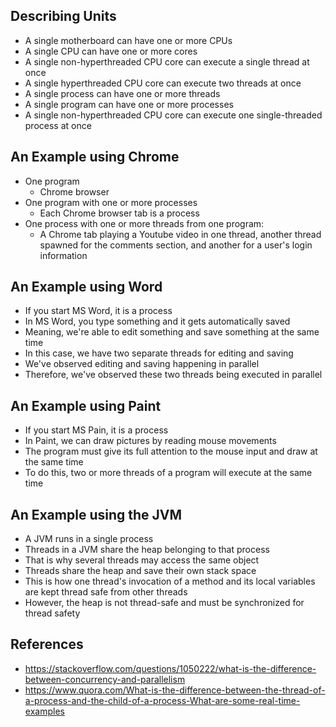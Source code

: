 ## Describing Units
- A single motherboard can have one or more CPUs
- A single CPU can have one or more cores
- A single non-hyperthreaded CPU core can execute a single thread at once
- A single hyperthreaded CPU core can execute two threads at once
- A single process can have one or more threads
- A single program can have one or more processes
- A single non-hyperthreaded CPU core can execute one single-threaded process at once

## An Example using Chrome
- One program
	- Chrome browser
- One program with one or more processes
	- Each Chrome browser tab is a process
- One process with one or more threads from one program:
	- A Chrome tab playing a Youtube video in one thread, another thread spawned for the comments section, and another for a user's login information

## An Example using Word
- If you start MS Word, it is a process
- In MS Word, you type something and it gets automatically saved
- Meaning, we're able to edit something and save something at the same time
- In this case, we have two separate threads for editing and saving
- We've observed editing and saving happening in parallel
- Therefore, we've observed these two threads being executed in parallel

## An Example using Paint
- If you start MS Pain, it is a process
- In Paint, we can draw pictures by reading mouse movements
- The program must give its full attention to the mouse input and draw at the same time
- To do this, two or more threads of a program will execute at the same time

## An Example using the JVM
- A JVM runs in a single process
- Threads in a JVM share the heap belonging to that process
- That is why several threads may access the same object
- Threads share the heap and save their own stack space
- This is how one thread's invocation of a method and its local variables are kept thread safe from other threads
- However, the heap is not thread-safe and must be synchronized for thread safety

## References
- https://stackoverflow.com/questions/1050222/what-is-the-difference-between-concurrency-and-parallelism
- https://www.quora.com/What-is-the-difference-between-the-thread-of-a-process-and-the-child-of-a-process-What-are-some-real-time-examples
